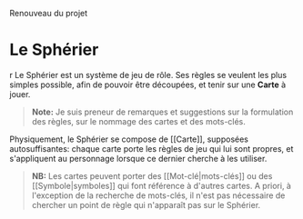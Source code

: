 Renouveau du projet

# Le Sphérier
r
Le Sphérier est un système de jeu de rôle.
Ses règles se veulent les plus simples possible, afin de pouvoir être découpées, et tenir sur une **Carte** à jouer.  

> **Note:**
> Je suis preneur de remarques et suggestions sur la formulation des règles, sur le nommage des cartes et des mots-clés. 

Physiquement, le Sphérier se compose de [[Carte]],  supposées autosuffisantes: chaque carte porte les règles de jeu qui lui sont propres, et s'appliquent au personnage lorsque ce dernier cherche à les utiliser. 

> **NB:**
> Les cartes peuvent porter des [[Mot-clé|mots-clés]] ou des [[Symbole|symboles]] qui font référence à d'autres cartes. 
> A priori, à l'exception de la recherche de mots-clés, il n'est pas nécessaire de chercher un point de règle qui n'apparaît pas sur le Sphérier.